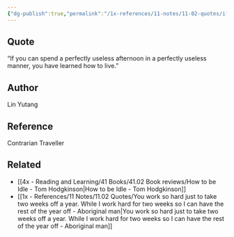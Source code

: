```yaml
---
{"dg-publish":true,"permalink":"/1x-references/11-notes/11-02-quotes/if-you-can-spend-a-perfectly-useless-afternoon-in-a-perfectly-useless-manner-you-have-learned-how-to-live-lin-yutang/","title":"If you can spend a perfectly useless afternoon in a perfectly useless manner, you have learned how to live - Lin Yutang","created":"2025-06-25T09:54:09.182+03:00","updated":"2025-06-26T16:05:38.804+03:00"}
---
```



## Quote
“If you can spend a perfectly useless afternoon in a perfectly useless manner, you have learned how to live.”

## Author
Lin Yutang

## Reference
Contrarian Traveller

## Related
- [[4x - Reading and Learning/41 Books/41.02 Book reviews/How to be Idle - Tom Hodgkinson\|How to be Idle - Tom Hodgkinson]]
- [[1x - References/11 Notes/11.02 Quotes/You work so hard just to take two weeks off a year. While I work hard for two weeks so I can have the rest of the year off - Aboriginal man\|You work so hard just to take two weeks off a year. While I work hard for two weeks so I can have the rest of the year off - Aboriginal man]]